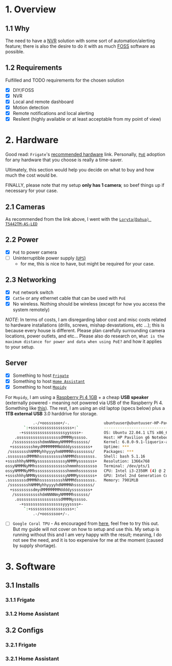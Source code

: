 # 1. Overview
## 1.1 Why
The need to have a [NVR](https://www.samsara.com/guides/nvr-camera-system/) solution with some sort of automation/alerting feature; there is also the desire to do it with as much [FOSS](https://itsfoss.com/what-is-foss/) software as possible.
## 1.2 Requirements
Fulfilled and TODO requirements for the chosen solution
* [x] DIY/FOSS
* [x] NVR
* [x] Local and remote dashboard
* [x] Motion detection
* [x] Remote notifications and local alerting
* [x] Resilent (highly available or at least acceptable from my point of view)
# 2. Hardware
Good read: `Frigate`'s [recommended hardware](https://docs.frigate.video/hardware) link. Personally, [`PoE`](https://www.samsara.com/guides/poe-security-camera/) adoption for any hardware that you choose is really a time-saver.

Ultimately, this section would help you decide on what to buy and how much the cost would be.

FINALLY, please note that my setup **only has 1 camera**; so beef things up if necessary for your case.
## 2.1 Cameras
As recommended from the link above, I went with the [`Loryta(Dahua) T5442TM-AS-LED`](https://amzn.to/3uFLtxB)
## 2.2 Power
* [x] `PoE` to power camera
* [ ] Uninterruptible power supply [(`UPS`)](https://en.wikipedia.org/wiki/Uninterruptible_power_supply)
  * for me, this is nice to have, but might be required for your case.
## 2.3 Networking
* [x] `PoE` network switch
* [x] `Cat5e` or any ethernet cable that can be used with `PoE`
* [x] No wireless. Nothing should be wireless (except for how you access the system remotely)

*NOTE*: In terms of costs, I am disregarding labor cost and misc costs related to hardware installations (drills, screws, mishap devastations, etc ...); this is because every house is different. Please plan carefully surrounding camera locations, power outlets, and etc... Please also do research on, `What is the maximum distance for power and data when using PoE?` and how it applies to your setup.
## Server
* [x] Something to host [`Frigate`](https://frigate.video/)
* [x] Something to host [`Home Assistant`](https://www.home-assistant.io/)
* [x] Something to host [`Mopidy`](https://mopidy.com/)

For `Mopidy`, I am using a [Raspberry Pi 4 1GB](https://www.canakit.com/raspberry-pi-4.html) + a cheap **USB speaker** (externally powered - meaning not powered via USB of the Raspberry Pi 4. Something like [this](https://www.amazon.com/Logitech-3-5mm-Compact-Laptop-Speakers/dp/B003CP0OT2)). The rest, I am using an old laptop (specs below) plus a **1TB external USB** 3.0 harddrive for storage.
```bash
            .-/+oossssoo+/-.               ubuntuuser@ubuntuuser-HP-Pavilion-g6-Notebook-PC
        `:+ssssssssssssssssss+:`           ------------------------------------------------
      -+ssssssssssssssssssyyssss+-         OS: Ubuntu 22.04.1 LTS x86_64
    .ossssssssssssssssssdMMMNysssso.       Host: HP Pavilion g6 Notebook PC
   /ssssssssssshdmmNNmmyNMMMMhssssss/      Kernel: 6.0.0-9.1-liquorix-amd64
  +ssssssssshmydMMMMMMMNddddyssssssss+     Uptime: ***
 /sssssssshNMMMyhhyyyyhmNMMMNhssssssss/    Packages: ***
.ssssssssdMMMNhsssssssssshNMMMdssssssss.   Shell: bash 5.1.16
+sssshhhyNMMNyssssssssssssyNMMMysssssss+   Resolution: 1366x768
ossyNMMMNyMMhsssssssssssssshmmmhssssssso   Terminal: /dev/pts/1
ossyNMMMNyMMhsssssssssssssshmmmhssssssso   CPU: Intel i3-2350M (4) @ 2.300GHz
+sssshhhyNMMNyssssssssssssyNMMMysssssss+   GPU: Intel 2nd Generation Core Processor Family
.ssssssssdMMMNhsssssssssshNMMMdssssssss.   Memory: 7901MiB
 /sssssssshNMMMyhhyyyyhdNMMMNhssssssss/
  +sssssssssdmydMMMMMMMMddddyssssssss+
   /ssssssssssshdmNNNNmyNMMMMhssssss/
    .ossssssssssssssssssdMMMNysssso.
      -+sssssssssssssssssyyyssss+-
        `:+ssssssssssssssssss+:`
            .-/+oossssoo+/-.
```
* [ ] `Google Coral TPU` - As encouraged from [here](https://docs.frigate.video/hardware/#google-coral-tpu), feel free to try this out. But my guide will not cover on how to setup and use this. My setup is running without this and I am very happy with the result; meaning, I do not see the need, and it is too expensive for me at the moment (caused by supply shortage).
# 3. Software
## 3.1 Installs
### 3.1.1 Frigate
### 3.1.2 Home Assistant
## 3.2 Configs
### 3.2.1 Frigate
### 3.2.1 Home Assistant